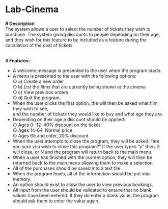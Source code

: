 # Lab-Cinema

<p><strong># Description</strong><br />The system allows a user to select the number of tickets they wish to purchase. The system giving discounts to&nbsp;people depending on their age, and they wish for this feature to be included as a feature during&nbsp;the calculation of the cost of tickets.</p>
<p><br /><strong># Features:</strong></p>
<ul>
<li>A welcome message is presented to the user when the program starts.</li>
<li>A menu is presented to the user with the following options:<br />○ a) Create a new order<br />○ b) List the films that are currently being shown at the cinema<br />○ c) View previous orders<br />○ d) Quit the program.</li>
<li>When the user clicks the first option, the will then be asked what film they wish to see,<br />and the number of tickets they would like to buy and what age they are.</li>
<li>Depending on their age a discount should be applied:<br />○ Ages 0 &shy;-12 &shy;&shy; 40% discount on the ticket<br />○ Ages 14&shy;-64 &shy;&shy; Normal price<br />○ Ages 65 and older, 20% discount.</li>
<li>When the user attempts to close the program, they will be asked: &ldquo;are you sure you wish to close this program?&rdquo; If the user types &ldquo;y&rdquo; then, it will close, or N and the program will return back to the main menu. </li>
<li>When a user has finished with the current option, they will then be returned back to the main menu allowing them to make a selection.</li>
<li>All of the purchases should be saved into a text file.</li>
<li>When the program loads, all of the information should be put into memory.</li>
<li>An option should exist to allow the user to view previous bookings.</li>
<li>All input from the user should be validated to ensure that no blank values have been entered. If they do enter a blank value, the program should ask them to enter the value again.</li>
</ul>
